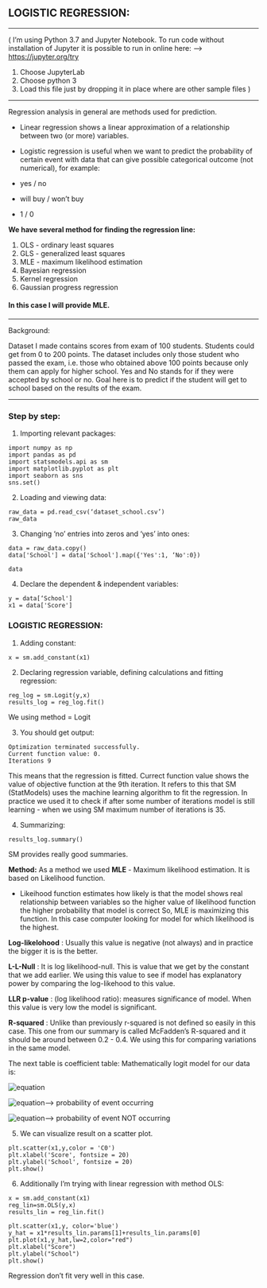 ## LOGISTIC REGRESSION:
- - - - 
( I’m using Python 3.7 and Jupyter Notebook. To run code without installation of Jupyter it is possible to run in online here:
—> https://jupyter.org/try
1. Choose JupyterLab
2. Choose python 3
3. Load this file just by dropping it in place where are other sample files )
- - - - 

Regression analysis in general are methods used for prediction.

- Linear regression shows a linear approximation of a relationship between two (or more) variables.

- Logistic regression is useful when we want to predict the probability of certain event with data
that can give possible categorical outcome (not numerical), for example:
 - yes / no
 - will buy / won’t buy
 - 1 / 0

**We have several method for finding the regression line:** 

1. OLS - ordinary least squares
2. GLS - generalized least squares
3. MLE - maximum likelihood estimation
4. Bayesian regression
5. Kernel regression
6. Gaussian progress regression

#### In this case I will provide MLE.
- - - - 
Background:

Dataset I made contains scores from exam of 100 students. Students could get from 0 to 200
points. The dataset includes only those student who passed the exam, i.e. those who obtained
above 100 points because only them can apply for higher school.
Yes and No stands for if they were accepted by school or no.
Goal here is to predict if the student will get to school based on the results of the exam.
- - - - 
### Step by step:

1. Importing relevant packages:
```
import numpy as np
import pandas as pd
import statsmodels.api as sm
import matplotlib.pyplot as plt
import seaborn as sns
sns.set()
```

2. Loading and viewing data:
```
raw_data = pd.read_csv(‘dataset_school.csv’)
raw_data
```
3. Changing ‘no’ entries into zeros and ‘yes’ into ones:
```
data = raw_data.copy()
data['School'] = data['School'].map({'Yes':1, ‘No':0})

data
```

4. Declare the dependent & independent variables:
```
y = data[‘School']
x1 = data['Score']
```

### LOGISTIC REGRESSION:

1. Adding constant:
```
x = sm.add_constant(x1)
```
2. Declaring regression variable, defining calculations and fitting regression:
```
reg_log = sm.Logit(y,x)
results_log = reg_log.fit()
```

We using method = Logit

3. You should get output:

```
Optimization terminated successfully.
Current function value: 0.
Iterations 9
```

This means that the regression is fitted.
Currect function value shows the value of objective function at the 9th iteration. It refers to this
that SM (StatModels) uses the machine learning algorithm to fit the regression.
In practice we used it to check if after some number of iterations model is still learning - when we
using SM maximum number of iterations is 35.

4. Summarizing:

```
results_log.summary()
```

SM provides really good summaries.

**Method:** As a method we used **MLE** - Maximum likelihood estimation. It is based on Likelihood
function.
- Likeihood function estimates how likely is that the model shows real relationship between
    variables so the higher value of likelihood function the higher probability that model is correct
So, MLE is maximizing this function. In this case computer looking for model for which likelihood
is the highest.

**Log-likelohood** : Usually this value is negative (not always) and in practice the bigger it is is the
better.


**L-L-Null** : It is log likelihood-null. This is value that we get by the constant that we add earlier. We
using this value to see if model has explanatory power by comparing the log-likehood to this
value.

**LLR p-value** : (log likelihood ratio): measures significance of model. When this value is very low
the model is significant.

**R-squared** : Unlike than previously r-squared is not defined so easily in this case. This
one from our summary is called McFadden’s R-squared and it should be around between 0.2 -
0.4. We using this for comparing variations in the same model.

The next table is coefficient table:
Mathematically logit model for our data is:

![equation](http://www.sciweavers.org/upload/Tex2Img_1591743116/render.png)

![equation](http://www.sciweavers.org/upload/Tex2Img_1591743185/render.png)—> probability of event occurring

![equation](http://www.sciweavers.org/upload/Tex2Img_1591743221/render.png)—> probability of event NOT occurring

5. We can visualize result on a scatter plot.

```
plt.scatter(x1,y,color = 'C0')
plt.xlabel('Score', fontsize = 20)
plt.ylabel('School', fontsize = 20)
plt.show()
```

6. Additionally I’m trying with linear regression with method OLS:

```
x = sm.add_constant(x1)
reg_lin=sm.OLS(y,x)
results_lin = reg_lin.fit()

plt.scatter(x1,y, color='blue')
y_hat = x1*results_lin.params[1]+results_lin.params[0]
plt.plot(x1,y_hat,lw=2,color="red")
plt.xlabel("Score")
plt.ylabel("School")
plt.show()
```

Regression don’t fit very well in this case.


